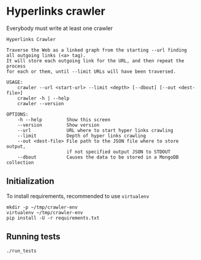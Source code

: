 # Hyperlinks crawler

Everybody must write at least one crawler

```
Hyperlinks Crawler

Traverse the Web as a linked graph from the starting --url finding
all outgoing links (<a> tag).
It will store each outgoing link for the URL, and then repeat the process
for each or them, until --limit URLs will have been traversed.

USAGE:
    crawler --url <start-url> --limit <depth> [--dbout] [--out <dest-file>]
    crawler -h | --help
    crawler --version

OPTIONS:
    -h --help         Show this screen
    --version         Show version
    --url             URL where to start hyper links crawling
    --limit           Depth of hyper links crawling
    --out <dest-file> File path to the JSON file where to store output,
                      if not specified output JSON to STDOUT
    --dbout           Causes the data to be stored in a MongoDB collection
```

## Initialization

To install requirements, recommended to use `virtualenv`

    mkdir -p ~/tmp/crawler-env
    virtualenv ~/tmp/crawler-env
    pip install -U -r requirements.txt

## Running tests

    ./run_tests


